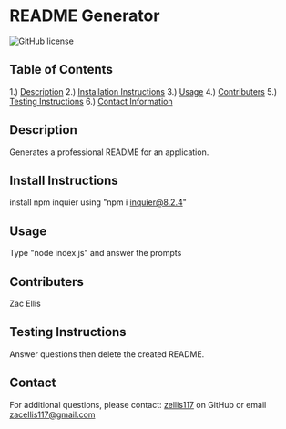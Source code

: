 # README Generator
![GitHub license](https://img.shields.io/badge/license-MIT-blue.svg)

## Table of Contents
1.) [Description](#description)
2.) [Installation Instructions](#install)
3.) [Usage](#usage)
4.) [Contributers](#contributers)
5.) [Testing Instructions](#testing)
6.) [Contact Information](#contact)

<a name="description"></a>
## Description

Generates a professional README for an application. 

<a name="install"></a>
## Install Instructions

install npm inquier using "npm i inquier@8.2.4"

<a name="usage"></a>
## Usage

Type "node index.js" and answer the prompts

<a name="contributers"></a>
## Contributers

Zac Ellis

<a name="testing"></a>
## Testing Instructions

Answer questions then delete the created README. 

<a name="contact"></a>
## Contact

For additional questions, please contact: <a href=https://github.com/zellis117>zellis117</a> on GitHub or email zacellis117@gmail.com

